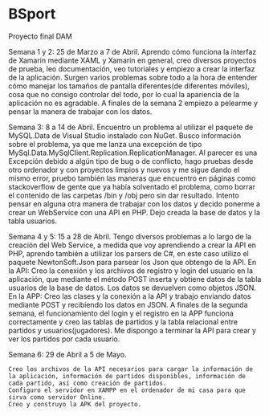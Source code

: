 # BSport
Proyecto final DAM

Semana 1 y 2: 25 de Marzo a 7 de Abril.
  Aprendo cómo funciona la interfaz de Xamarin mediante XAML y Xamarin en general, creo diversos proyectos de prueba, leo documentación, veo tutoriales y empiezo a crear la interfaz de la aplicación. Surgen varios problemas sobre todo a la hora de entender cómo manejar los tamaños de pantalla diferentes(de diferentes móviles), cosa que no consigo controlar del todo, por lo cual la apariencia de la aplicación no es agradable.
  A finales de la semana 2 empiezo a pelearme y pensar la manera de trabajar con los datos.
  
Semana 3: 8 a 14 de Abril.
  Encuentro un problema al utilizar el paquete de MySQL.Data de Visual Studio instalado con NuGet. Busco información sobre el problema, ya que me lanza una excepción de tipo MySql.Data.MySqlClient.Replication.ReplicationManager. Al parecer es una Excepción debido a algún tipo de bug o de conflicto, hago pruebas desde otro ordenador y con proyectos limpios y nuevos y me sigue dando el mismo error, pruebo también las maneras que encuentro en páginas como stackoverflow de gente que ya había solventado el problema, como borrar el contenido de las carpetas /bin y /obj pero sin dar resultado. Intento pensar en alguna otra manera de trabajar con los datos y decido ponerme a crear un WebService con una API en PHP. Dejo creada la base de datos y la tabla usuarios.

Semana 4 y 5: 15 a 28 de Abril.
	Tengo diversos problemas a lo largo de la creación del Web Service, a medida que voy aprendiendo a crear la API en PHP, aprendo también a utilizar los parsers de C#, en este caso utilizo el paquete NewtonSoft.Json para parsear los Json que obtengo de la API. 
	En la API: Creo la conexión y los archivos de registro y login del usuario en la aplicación, que mediante el método POST inserta y obtiene datos de la tabla usuarios de la base de datos. Los datos se devuelven como objetos JSON.
	En la APP: Creo las clases y la conexión a la API y trabajo enviando datos mediante POST y recibiendo los datos en JSON.
	A finales de la segunda semana, el funcionamiento del login y el registro en la APP funciona correctamente y creo las tablas de partidos y la tabla relacional entre partidos y usuarios(jugadores). Me dispongo a terminar la API para crear y ver los partidos por cada usuario. 
	
Semana 6: 29 de Abril a 5 de Mayo.
	
	Creo los archivos de la API necesarios para cargar la información de la aplicación, información de partidos disponibles, información de cada partido, así como creación de partidos. 
	Configuro el servidor en XAMPP en el ordenador de mi casa para que sirva como servidor Online.
	Creo y construyo la APK del proyecto.
